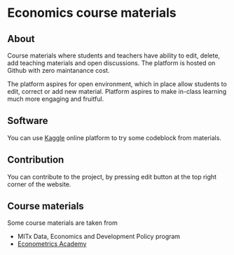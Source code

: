 # Economics course materials


## About

Course materials where students and teachers have ability to edit, delete, add teaching materials and open discussions. The platform is hosted on Github with zero maintanance cost.

The platform aspires for open environment, which in place allow students to edit, correct or add new material. Platform aspires to make in-class learning much more engaging and fruitful.





## Software

You can use [Kaggle](https://www.kaggle.com) online platform to try some codeblock from materials.

## Contribution

You can contribute to the project, by pressing edit button at the top right corner of the website.

## Course materials

Some course materials are taken from
- MITx Data, Economics and Development Policy program
- [Econometrics Academy](https://www.youtube.com/channel/UCAN7taaPrBLX2LiWbFmJZfw)


